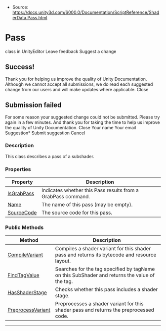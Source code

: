 * Source: https://docs.unity3d.com/6000.0/Documentation/ScriptReference/ShaderData.Pass.html

# Pass
class in UnityEditor
Leave feedback
Suggest a change
## Success!
Thank you for helping us improve the quality of Unity Documentation. Although we cannot accept all submissions, we do read each suggested change from our users and will make updates where applicable.
Close
## Submission failed
For some reason your suggested change could not be submitted. Please <a>try again</a> in a few minutes. And thank you for taking the time to help us improve the quality of Unity Documentation.
Close
Your name Your email Suggestion* Submit suggestion
Cancel
### Description
This class describes a pass of a subshader.
### Properties
Property | Description  
---|---  
[IsGrabPass](https://docs.unity3d.com/6000.0/Documentation/ScriptReference/ShaderData.Pass.IsGrabPass.html) | Indicates whether this Pass results from a GrabPass command.  
[Name](https://docs.unity3d.com/6000.0/Documentation/ScriptReference/ShaderData.Pass.Name.html) | The name of this pass (may be empty).  
[SourceCode](https://docs.unity3d.com/6000.0/Documentation/ScriptReference/ShaderData.Pass.SourceCode.html) | The source code for this pass.  
### Public Methods
Method | Description  
---|---  
[CompileVariant](https://docs.unity3d.com/6000.0/Documentation/ScriptReference/ShaderData.Pass.CompileVariant.html) | Compiles a shader variant for this shader pass and returns its bytecode and resource layout.  
[FindTagValue](https://docs.unity3d.com/6000.0/Documentation/ScriptReference/ShaderData.Pass.FindTagValue.html) | Searches for the tag specified by tagName on this SubShader and returns the value of the tag.  
[HasShaderStage](https://docs.unity3d.com/6000.0/Documentation/ScriptReference/ShaderData.Pass.HasShaderStage.html) | Checks whether this pass includes a shader stage.  
[PreprocessVariant](https://docs.unity3d.com/6000.0/Documentation/ScriptReference/ShaderData.Pass.PreprocessVariant.html) | Preprocesses a shader variant for this shader pass and returns the preprocessed code.  
* * *
